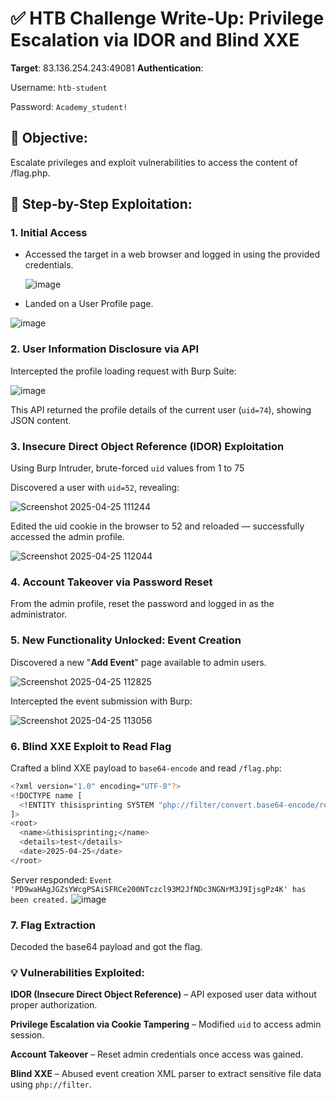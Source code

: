 # ✅ HTB Challenge Write-Up: Privilege Escalation via IDOR and Blind XXE

**Target**: 83.136.254.243:49081
**Authentication**:

Username: `htb-student`

Password: `Academy_student!`
## 🎯 Objective:
Escalate privileges and exploit vulnerabilities to access the content of /flag.php.

## 🧭 Step-by-Step Exploitation:
### 1. Initial Access
- Accessed the target in a web browser and logged in using the provided credentials.

  ![image](https://github.com/user-attachments/assets/b67e0cd6-6f6a-450b-9939-1c4960d48fd2)

- Landed on a User Profile page.

![image](https://github.com/user-attachments/assets/7f79e399-91ee-4ec6-9ed2-ccb131c9747f)

### 2. User Information Disclosure via API
Intercepted the profile loading request with Burp Suite:

![image](https://github.com/user-attachments/assets/ee8e9c1d-700c-4ac5-87ed-511d9cee0739)

This API returned the profile details of the current user (`uid=74`), showing JSON content.

### 3. Insecure Direct Object Reference (IDOR) Exploitation
Using Burp Intruder, brute-forced `uid` values from 1 to 75

Discovered a user with `uid=52`, revealing:

![Screenshot 2025-04-25 111244](https://github.com/user-attachments/assets/8e2fcc85-ce14-44a5-9a25-9263d6de536a)

Edited the uid cookie in the browser to 52 and reloaded — successfully accessed the admin profile.

![Screenshot 2025-04-25 112044](https://github.com/user-attachments/assets/8b8afa18-4fc2-4156-a340-81d4c71c2eca)

### 4. Account Takeover via Password Reset
From the admin profile, reset the password and logged in as the administrator.

### 5. New Functionality Unlocked: Event Creation
Discovered a new "**Add Event**" page available to admin users.

![Screenshot 2025-04-25 112825](https://github.com/user-attachments/assets/b641829a-4c9a-4953-8587-c4215bd71c71)

Intercepted the event submission with Burp:

![Screenshot 2025-04-25 113056](https://github.com/user-attachments/assets/653aa614-67a9-434a-8de0-ea2e0066800e)

### 6. Blind XXE Exploit to Read Flag
Crafted a blind XXE payload to `base64-encode` and read `/flag.php`:
```bash
<?xml version="1.0" encoding="UTF-8"?>
<!DOCTYPE name [
  <!ENTITY thisisprinting SYSTEM "php://filter/convert.base64-encode/resource=/flag.php">
]>
<root>
  <name>&thisisprinting;</name>
  <details>test</details>
  <date>2025-04-25</date>
</root>
```
Server responded:
`Event 'PD9waHAgJGZsYWcgPSAiSFRCe200NTczcl93M2JfNDc3NGNrM3J9IjsgPz4K' has been created.`
![image](https://github.com/user-attachments/assets/dd995359-f0f5-4865-a811-7056170e0f92)

### 7. Flag Extraction
Decoded the base64 payload and got the flag.

### 💡 Vulnerabilities Exploited:
**IDOR (Insecure Direct Object Reference)** – API exposed user data without proper authorization.

**Privilege Escalation via Cookie Tampering** – Modified `uid` to access admin session.

**Account Takeover** – Reset admin credentials once access was gained.

**Blind XXE** – Abused event creation XML parser to extract sensitive file data using `php://filter`.
